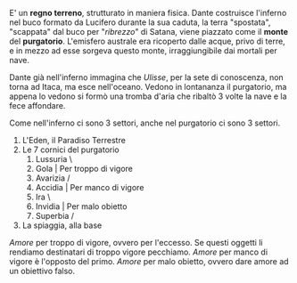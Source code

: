 E' un **regno terreno**, strutturato in maniera fisica. Dante costruisce l'inferno nel buco formato da Lucifero durante la sua caduta, la terra "spostata", "scappata" dal buco per "*ribrezzo*" di Satana, viene piazzato come il **monte** del **purgatorio**.
L'emisfero australe era ricoperto dalle acque, privo di terre, e in mezzo ad esse sorgeva questo monte, irraggiungibile dai mortali per nave.

Dante già nell'inferno immagina che *Ulisse*, per la sete di conoscenza, non torna ad Itaca, ma esce nell'oceano. Vedono in lontananza il purgatorio, ma appena lo vedono si formò una tromba d'aria che ribaltò 3 volte la nave e la fece affondare.

Come nell'inferno ci sono 3 settori, anche nel purgatorio ci sono 3 settori.
1. L'Eden, il Paradiso Terrestre
2. Le 7 cornici del purgatorio
	1. Lussuria    \
	2. Gola           | Per troppo di vigore
	3. Avarizia    /
	4. Accidia    | Per manco di vigore
	5. Ira            \
	6. Invidia      | Per malo obietto
	7. Superbia  /
3. La spiaggia, alla base

*Amore* per troppo di vigore, ovvero per l'eccesso. Se questi oggetti li rendiamo destinatari di troppo vigore pecchiamo.
*Amore* per manco di vigore è l'opposto del primo.
*Amore* per malo obietto, ovvero dare amore ad un obiettivo falso.